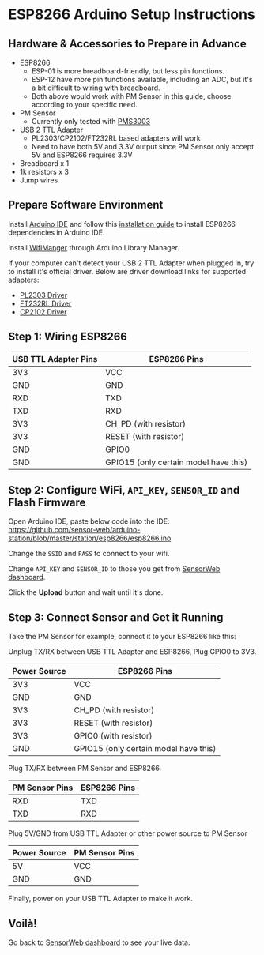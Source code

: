 ESP8266 Arduino Setup Instructions
==================================

## Hardware & Accessories to Prepare in Advance

- ESP8266
    + ESP-01 is more breadboard-friendly, but less pin functions.
    + ESP-12 have more pin functions available, including an ADC, but it's a bit difficult to wiring with breadboard.
    + Both above would work with PM Sensor in this guide, choose according to your specific need.
- PM Sensor
    + Currently only tested with [PMS3003][PMS3003]
- USB 2 TTL Adapter
    + PL2303/CP2102/FT232RL based adapters will work
    + Need to have both 5V and 3.3V output since PM Sensor only accept 5V and ESP8266 requires 3.3V
- Breadboard x 1
- 1k resistors x 3
- Jump wires

## Prepare Software Environment

Install [Arduino IDE][arduino-download] and follow this [installation guide][esp8266-install] to install ESP8266 dependencies in Arduino IDE.

Install [WifiManger][wifi-manager] through Arduino Library Manager.

If your computer can't detect your USB 2 TTL Adapter when plugged in, try to install it's official driver. 
Below are driver download links for supported adapters:
* [PL2303 Driver][PL2303]
* [FT232RL Driver][FT232RL]
* [CP2102 Driver][CP2102]

## Step 1: Wiring ESP8266

USB TTL Adapter Pins| ESP8266 Pins
--- | -----
3V3 | VCC
GND | GND
RXD | TXD
TXD | RXD
3V3 | CH_PD (with resistor)
3V3 | RESET (with resistor)
GND | GPIO0
GND | GPIO15 (only certain model have this)


## Step 2: Configure WiFi, `API_KEY`, `SENSOR_ID` and Flash Firmware

Open Arduino IDE, paste below code into the IDE:
https://github.com/sensor-web/arduino-station/blob/master/station/esp8266/esp8266.ino

Change the `SSID` and `PASS` to connect to your wifi. 

Change `API_KEY` and `SENSOR_ID` to those you get from [SensorWeb dashboard][sensorweb-profile].

Click the **Upload** button and wait until it's done.

## Step 3: Connect Sensor and Get it Running

Take the PM Sensor for example, connect it to your ESP8266 like this:

Unplug TX/RX between USB TTL Adapter and ESP8266,
Plug GPIO0 to 3V3.

Power Source| ESP8266 Pins
--- | ----
3V3 | VCC
GND | GND
3V3 | CH_PD (with resistor)
3V3 | RESET (with resistor)
3V3 | GPIO0 (with resistor)
GND | GPIO15 (only certain model have this)

Plug TX/RX between PM Sensor and ESP8266.

PM Sensor Pins| ESP8266 Pins
--- | ----
RXD | TXD
TXD | RXD

Plug 5V/GND from USB TTL Adapter or other power source to PM Sensor

Power Source| PM Sensor Pins
--- | ----
5V  | VCC
GND | GND

Finally, power on your USB TTL Adapter to make it work.

## Voilà!

Go back to [SensorWeb dashboard][sensorweb-profile] to see your live data.

[PMS3003]: https://goo.gl/CIVGjF
[arduino-download]: https://www.arduino.cc/en/Main/Software
[wifi-manager]: https://github.com/tzapu/WiFiManager#quick-start
[esp8266-install]: http://esp8266.github.io/Arduino/versions/2.1.0/doc/installing.html
[PL2303]: http://goo.gl/KuqY4h
[CP2102]: http://goo.gl/jSnHO0
[FT232RL]: http://goo.gl/IYHhQI
[sensorweb-profile]: http://sensorweb.io/profile
